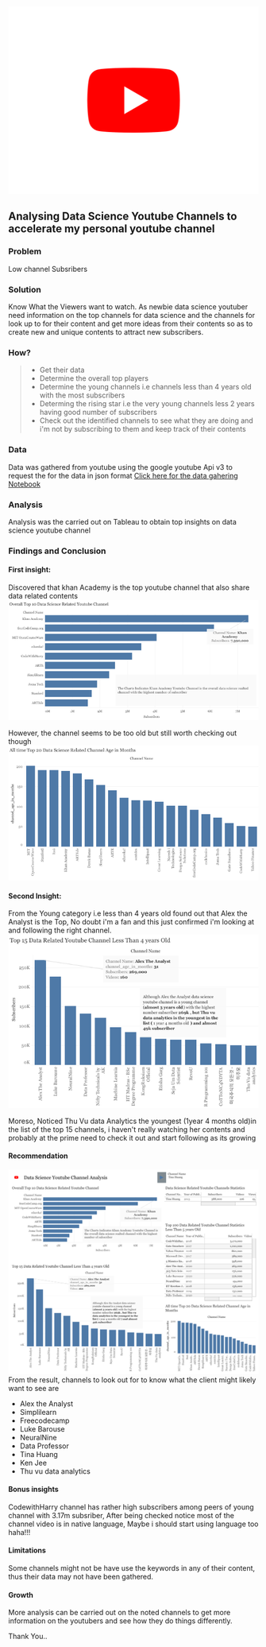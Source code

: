 ![Logo](youtube-logo-hd-8.png)

## Analysing Data Science Youtube Channels to accelerate my personal youtube channel

### Problem 
Low channel Subsribers

### Solution 
Know What the Viewers want to watch. 
As newbie data science youtuber need information on the top channels for data science and the channels for look up to for their content and get more ideas from their contents so as to create new and unique contents to attract new subscribers.

### How?
>- Get their data
>- Determine the overall top players
>- Determine the young channels i.e channels less than 4 years old with the most subscribers
>- Determing the rising star i.e the very young channels less 2 years having good number of subscribers
>- Check out the identified channels to see what they are doing and i'm not by subscribing to them and keep track of their contents 

### Data
Data was gathered from youtube using the google youtube Api v3 to request the for the data in json format 
[Click here for the data gahering Notebook](https://github.com/Ayobami6/Youtube-Analysis/blob/master/Youtube_data_analysis.ipynb ) 

### Analysis 
Analysis was the carried out on Tableau to obtain top insights on data science youtube channel 

### Findings and Conclusion 
#### First insight:
Discovered that khan Academy is the top youtube channel that also share data related contents
![img](Overall-Top-DS-YT-Channel.png)

However, the channel seems to be too old but still worth checking out though
![img](Tops-Ages.png)

#### Second Insight:
From the Young category i.e less than 4 years old found out that Alex the Analyst is the Top, No doubt i'm a fan and this just confirmed i'm looking at and following the right channel. 
![img](Top-15-Young.png)

Moreso, Noticed Thu Vu data Analytics the youngest (1year 4 months old)in the list of the top 15 channels, i haven't really watching her contents and probably at the prime need to check it out and start following as its growing 

#### Recommendation
![img](DS-YT-Dashboard-2.png)
From the result, channels to look out for to know what the client might likely want to see are 
* Alex the Analyst
* Simplilearn
* Freecodecamp
* Luke Barouse
* NeuralNine
* Data Professor
* Tina Huang 
* Ken Jee 
* Thu vu data analytics 

#### Bonus insights 
CodewithHarry channel has rather high subscribers among peers of young channel with 3.17m subsriber, After being checked notice most of the channel video is in native language, Maybe i should start using language too haha!!!

#### Limitations 
Some channels might not be have use the keywords in any of their content, thus their data may not have been gathered. 

#### Growth 
More analysis can be carried out on the noted channels to get more information on the youtubers and see how they do things differently. 

Thank You..





